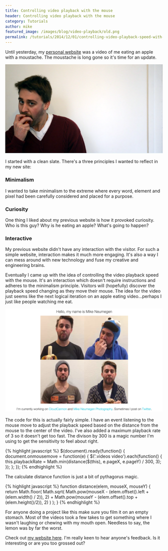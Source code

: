 ```yaml
---
title: Controlling video playback with the mouse
header: Controlling video playback with the mouse
category: Tutorials
author: mike
featured_image: /images/blog/video-playback/old.png
permalink: /tutorials/2014/12/01/controlling-video-playback-speed-with-the-mouse.html
---
```


Until yesterday, my [personal website](http://mikeneumegen.com) was a video of me eating an apple with a moustache. The moustache is long gone so it's time for an update.


![old mikeneumegen.com page](/images/blog/video-playback/old.png)

I started with a clean slate. There's a three principles I wanted to reflect in my new site:

### Minimalism
I wanted to take minimalism to the extreme where every word, element and pixel had been carefully considered and placed for a purpose.

### Curiosity
One thing I liked about my previous website is how it provoked curiosity. Who is this guy? Why is he eating an apple? What's going to happen?

### Interactive
My previous website didn't have any interaction with the visitor. For such a simple website, interaction makes it much more engaging. It's also a way I can mess around with new technology and fuse my creative and engineering brains.

Eventually I came up with the idea of controlling the video playback speed with the mouse. It's an interaction which doesn't require instructions and adheres to the minimalism principle. Visitors will (hopefully) discover the playback speed changing as they move their mouse. The idea for the video just seems like the next logical iteration on an apple eating video...perhaps I just like people watching me eat.

<a href="http://mikeneumegen.com"><img src="/images/blog/video-playback/new.png" alt="new mikeneumegen.com page"></a>

The code for this is actually fairly simple. I have an event listening to the mouse move to adjust the playback speed based on the distance from the mouse to the center of the video. I've also added a maximum playback rate of 3 so it doesn't get too fast. The divison by 300 is a magic number I'm using to get the sensitivity to feel about right.

{% highlight javascript %}
$(document).ready(function() {
    document.onmousemove = function(e) {
        $('.videos video').each(function() {
            this.playbackRate = Math.min(distance($(this), e.pageX, e.pageY) / 300, 3);
        });
    };
});
{% endhighlight %}

The calculate distance function is just a bit of pythagorus magic.

{% highlight javascript %}
function distance(elem, mouseX, mouseY) {
    return Math.floor(
        Math.sqrt(
            Math.pow(mouseX - (elem.offset().left + (elem.width() / 2)), 2) +
            Math.pow(mouseY - (elem.offset().top + (elem.height()/2)), 2)
        )
    );
}
{% endhighlight %}

For anyone doing a project like this make sure you film it on an empty stomach. Most of the videos took a few takes to get something where I wasn't laughing or chewing with my mouth open. Needless to say, the lemon was by far the worst.

Check out [my website here](http://mikeneumegen.com). I'm really keen to hear anyone's feedback. Is it interesting or are you too grossed out?
